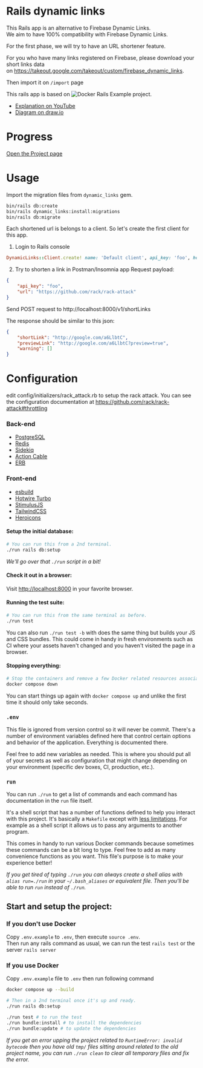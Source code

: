 # Rails dynamic links

This Rails app is an alternative to Firebase Dynamic Links.  
We aim to have 100% compatibility with Firebase Dynamic Links.

For the first phase, we will try to have an URL shortener feature.  

For you who have many links registered on Firebase, please download your short links data  
on https://takeout.google.com/takeout/custom/firebase_dynamic_links.

Then import it on `/import` page

This rails app is based on ![Docker Rails Example](https://github.com/nickjj/docker-rails-example?ref=https://github.com/saiqulhaq/rails_dynamic_links) project.

* [Explanation on YouTube](https://youtu.be/cL1ByYwAgQk?si=KXzUN5U5_JNXeQPs)
* [Diagram on draw.io](https://drive.google.com/file/d/1KwLzK7rENinnj9Zo6ZK9Y3hG3yJRtr61/view?usp=sharing)

# Progress
[Open the Project page](https://github.com/users/saiqulhaq/projects/3/views/1)

# Usage

Import the migration files from `dynamic_links` gem.

```bash
bin/rails db:create
bin/rails dynamic_links:install:migrations
bin/rails db:migrate
```

Each shortened url is belongs to a client. So let's create the first client for this app.
1. Login to Rails console
```ruby
DynamicLinks::Client.create! name: 'Default client', api_key: 'foo', hostname: 'google.com', scheme: 'http'
```
2. Try to shorten a link in Postman/Insomnia app
Request payload:
```json
{
	"api_key": "foo",
	"url": "https://github.com/rack/rack-attack"
}
```
Send POST request to http://localhost:8000/v1/shortLinks

The response should be similar to this json:
```json
{
	"shortLink": "http://google.com/a6LlbtC",
	"previewLink": "http://google.com/a6LlbtC?preview=true",
	"warning": []
}
```

# Configuration

edit config/initializers/rack_attack.rb to setup the rack attack.
You can see the configuration documentation at https://github.com/rack/rack-attack#throttling

### Back-end

- [PostgreSQL](https://www.postgresql.org/)
- [Redis](https://redis.io/)
- [Sidekiq](https://github.com/mperham/sidekiq)
- [Action Cable](https://guides.rubyonrails.org/action_cable_overview.html)
- [ERB](https://guides.rubyonrails.org/layouts_and_rendering.html)

### Front-end

- [esbuild](https://esbuild.github.io/)
- [Hotwire Turbo](https://hotwired.dev/)
- [StimulusJS](https://stimulus.hotwired.dev/)
- [TailwindCSS](https://tailwindcss.com/)
- [Heroicons](https://heroicons.com/)


#### Setup the initial database:

```sh
# You can run this from a 2nd terminal.
./run rails db:setup
```

*We'll go over that `./run` script in a bit!*

#### Check it out in a browser:

Visit <http://localhost:8000> in your favorite browser.

#### Running the test suite:

```sh
# You can run this from the same terminal as before.
./run test
```

You can also run `./run test -b` with does the same thing but builds your JS
and CSS bundles. This could come in handy in fresh environments such as CI
where your assets haven't changed and you haven't visited the page in a
browser.

#### Stopping everything:

```sh
# Stop the containers and remove a few Docker related resources associated to this project.
docker compose down
```

You can start things up again with `docker compose up` and unlike the first
time it should only take seconds.

### `.env`

This file is ignored from version control so it will never be commit. There's a
number of environment variables defined here that control certain options and
behavior of the application. Everything is documented there.

Feel free to add new variables as needed. This is where you should put all of
your secrets as well as configuration that might change depending on your
environment (specific dev boxes, CI, production, etc.).

### `run`

You can run `./run` to get a list of commands and each command has
documentation in the `run` file itself.

It's a shell script that has a number of functions defined to help you interact
with this project. It's basically a `Makefile` except with [less
limitations](https://nickjanetakis.com/blog/replacing-make-with-a-shell-script-for-running-your-projects-tasks).
For example as a shell script it allows us to pass any arguments to another
program.

This comes in handy to run various Docker commands because sometimes these
commands can be a bit long to type. Feel free to add as many convenience
functions as you want. This file's purpose is to make your experience better!

*If you get tired of typing `./run` you can always create a shell alias with
`alias run=./run` in your `~/.bash_aliases` or equivalent file. Then you'll be
able to run `run` instead of `./run`.*

## Start and setup the project:

### If you don't use Docker

Copy `.env.example` to `.env`, then execute `source .env`.  
Then run any rails command as usual, we can run the test `rails test` or the server `rails server`

### If you use Docker

Copy `.env.example` file to `.env` then run following command

```sh
docker compose up --build

# Then in a 2nd terminal once it's up and ready.
./run rails db:setup

./run test # to run the test
./run bundle:install # to install the dependencies
./run bundle:update # to update the dependencies
```

*If you get an error upping the project related to `RuntimeError: invalid
bytecode` then you have old `tmp/` files sitting around related to the old
project name, you can run `./run clean` to clear all temporary files and fix
the error.*
